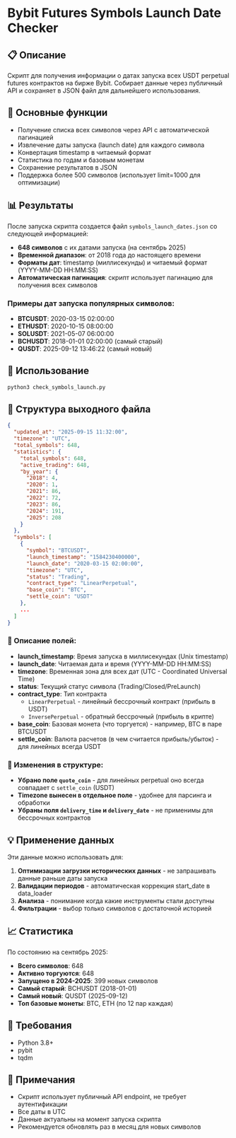 # Bybit Futures Symbols Launch Date Checker

## 📋 Описание

Скрипт для получения информации о датах запуска всех USDT perpetual futures контрактов на бирже Bybit. Собирает данные через публичный API и сохраняет в JSON файл для дальнейшего использования.

## 🎯 Основные функции

- Получение списка всех символов через API с автоматической пагинацией
- Извлечение даты запуска (launch date) для каждого символа
- Конвертация timestamp в читаемый формат
- Статистика по годам и базовым монетам
- Сохранение результатов в JSON
- Поддержка более 500 символов (использует limit=1000 для оптимизации)

## 📊 Результаты

После запуска скрипта создается файл `symbols_launch_dates.json` со следующей информацией:

- **648 символов** с их датами запуска (на сентябрь 2025)
- **Временной диапазон**: от 2018 года до настоящего времени
- **Форматы дат**: timestamp (миллисекунды) и читаемый формат (YYYY-MM-DD HH:MM:SS)
- **Автоматическая пагинация**: скрипт использует пагинацию для получения всех символов

### Примеры дат запуска популярных символов:

- **BTCUSDT**: 2020-03-15 02:00:00
- **ETHUSDT**: 2020-10-15 08:00:00 
- **SOLUSDT**: 2021-05-07 06:00:00
- **BCHUSDT**: 2018-01-01 02:00:00 (самый старый)
- **QUSDT**: 2025-09-12 13:46:22 (самый новый)

## 🚀 Использование

```bash
python3 check_symbols_launch.py
```

## 📁 Структура выходного файла

```json
{
  "updated_at": "2025-09-15 11:32:00",
  "timezone": "UTC",
  "total_symbols": 648,
  "statistics": {
    "total_symbols": 648,
    "active_trading": 648,
    "by_year": {
      "2018": 4,
      "2020": 1,
      "2021": 86,
      "2022": 72,
      "2023": 86,
      "2024": 191,
      "2025": 208
    }
  },
  "symbols": [
    {
      "symbol": "BTCUSDT",
      "launch_timestamp": "1584230400000",
      "launch_date": "2020-03-15 02:00:00",
      "timezone": "UTC",
      "status": "Trading",
      "contract_type": "LinearPerpetual",
      "base_coin": "BTC",
      "settle_coin": "USDT"
    },
    ...
  ]
}
```

### 📖 Описание полей:

- **launch_timestamp**: Время запуска в миллисекундах (Unix timestamp)
- **launch_date**: Читаемая дата и время (YYYY-MM-DD HH:MM:SS)
- **timezone**: Временная зона для всех дат (UTC - Coordinated Universal Time)
- **status**: Текущий статус символа (Trading/Closed/PreLaunch)
- **contract_type**: Тип контракта
  - `LinearPerpetual` - линейный бессрочный контракт (прибыль в USDT)
  - `InversePerpetual` - обратный бессрочный (прибыль в крипте)
- **base_coin**: Базовая монета (что торгуется) - например, BTC в паре BTCUSDT
- **settle_coin**: Валюта расчетов (в чем считается прибыль/убыток) - для линейных всегда USDT

### 📝 Изменения в структуре:

- **Убрано поле `quote_coin`** - для линейных perpetual оно всегда совпадает с `settle_coin` (USDT)
- **Timezone вынесен в отдельное поле** - удобнее для парсинга и обработки
- **Убраны поля `delivery_time` и `delivery_date`** - не применимы для бессрочных контрактов

## 💡 Применение данных

Эти данные можно использовать для:

1. **Оптимизации загрузки исторических данных** - не запрашивать данные раньше даты запуска
2. **Валидации периодов** - автоматическая коррекция start_date в data_loader
3. **Анализа** - понимание когда какие инструменты стали доступны
4. **Фильтрации** - выбор только символов с достаточной историей

## 📈 Статистика

По состоянию на сентябрь 2025:
- **Всего символов**: 648
- **Активно торгуются**: 648
- **Запущено в 2024-2025**: 399 новых символов
- **Самый старый**: BCHUSDT (2018-01-01)
- **Самый новый**: QUSDT (2025-09-12)
- **Топ базовые монеты**: BTC, ETH (по 12 пар каждая)

## 🔧 Требования

- Python 3.8+
- pybit
- tqdm

## 📝 Примечания

- Скрипт использует публичный API endpoint, не требует аутентификации
- Все даты в UTC
- Данные актуальны на момент запуска скрипта
- Рекомендуется обновлять раз в месяц для новых символов